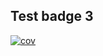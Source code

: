 ## Test badge 3

[![cov](https://CryptoGearSolid.github.io/badge-test/badges/coverage.svg)](https://github.com/CryptoGearSolid/badge-test/actions)

